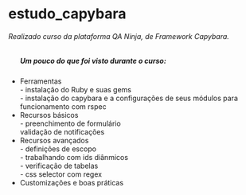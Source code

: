 # estudo_capybara
<h6>Realizado curso da plataforma QA Ninja, de Framework Capybara.</h6>


<ul><h5>Um pouco do que foi visto durante o curso:</h5>
<li>Ferramentas</li>
	 - instalação do Ruby e suas gems <br />
	 - instalação do capybara e a configurações de seus módulos para funcionamento com rspec <br />
<li>Recursos básicos</li>
	 - preenchimento de formulário <br />
	validação de notificações <br /> 
<li>Recursos avançados</li>
	- definições de escopo <br />
	- trabalhando com ids diânmicos<br />
	- verificação de tabelas <br />
	- css selector com regex <br />
<li>Customizações e boas práticas</li>
</ul>
